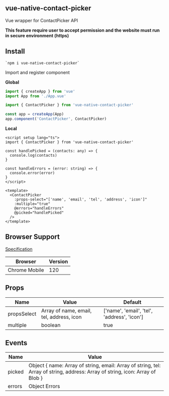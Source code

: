 ## vue-native-contact-picker

Vue wrapper for ContactPicker API

**This feature require user to accept permission and the website must run in secure environment (https)**

## Install

```shell
`npm i vue-native-contact-picker`
```

Import and register component

**Global**

```js
import { createApp } from 'vue'
import App from './App.vue'

import { ContactPicker } from 'vue-native-contact-picker'

const app = createApp(App)
app.component('ContactPicker', ContactPicker)
```

**Local**

```vue
<script setup lang="ts">
import { ContactPicker } from 'vue-native-contact-picker'

const handlePicked = (contacts: any) => {
  console.log(contacts)
}

const handleErrors = (error: string) => {
  console.error(error)
}
</script>

<template>
  <ContactPicker
    :props-select="['name', 'email', 'tel', 'address', 'icon']"
    :multiple="true"
    @errors="handleErrors"
    @picked="handlePicked"
  />
</template>
```

## Browser Support

[Specification]('https://w3c.github.io/contact-picker/spec/')

| Browser       | Version |
| ------------- | ------- |
| Chrome Mobile | 120     |

## Props

| Name        | Value                                    | Default                                     |
| ----------- | ---------------------------------------- | ------------------------------------------- |
| propsSelect | Array of name, email, tel, address, icon | ['name', 'email', 'tel', 'address', 'icon'] |
| multiple    | boolean                                  | true                                        |

## Events

| Name   | Value                                                                                                                         |
| ------ | ----------------------------------------------------------------------------------------------------------------------------- |
| picked | Object { name: Array of string, email: Array of string, tel: Array of string, address: Array of string, icon: Array of Blob } |
| errors | Object Errors                                                                                                                 |
